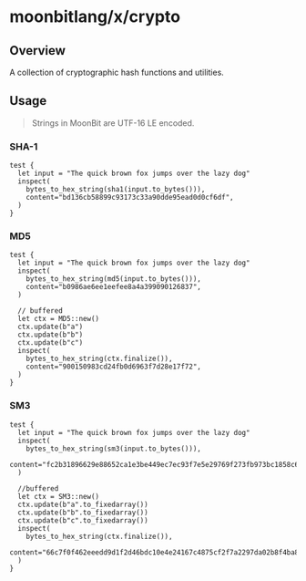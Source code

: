 # moonbitlang/x/crypto

## Overview

A collection of cryptographic hash functions and utilities.

## Usage

> Strings in MoonBit are UTF-16 LE encoded.

### SHA-1

```moonbit
test {
  let input = "The quick brown fox jumps over the lazy dog"
  inspect(
    bytes_to_hex_string(sha1(input.to_bytes())),
    content="bd136cb58899c93173c33a90dde95ead0d0cf6df",
  )
}
```

### MD5

```moonbit
test {
  let input = "The quick brown fox jumps over the lazy dog"
  inspect(
    bytes_to_hex_string(md5(input.to_bytes())),
    content="b0986ae6ee1eefee8a4a399090126837",
  )

  // buffered
  let ctx = MD5::new()
  ctx.update(b"a")
  ctx.update(b"b")
  ctx.update(b"c")
  inspect(
    bytes_to_hex_string(ctx.finalize()),
    content="900150983cd24fb0d6963f7d28e17f72",
  )
}
```

### SM3

```moonbit
test {
  let input = "The quick brown fox jumps over the lazy dog"
  inspect(
    bytes_to_hex_string(sm3(input.to_bytes())),
    content="fc2b31896629e88652ca1e3be449ec7ec93f7e5e29769f273fb973bc1858c66d",
  )

  //buffered
  let ctx = SM3::new()
  ctx.update(b"a".to_fixedarray())
  ctx.update(b"b".to_fixedarray())
  ctx.update(b"c".to_fixedarray())
  inspect(
    bytes_to_hex_string(ctx.finalize()),
    content="66c7f0f462eeedd9d1f2d46bdc10e4e24167c4875cf2f7a2297da02b8f4ba8e0",
  )
}
```
